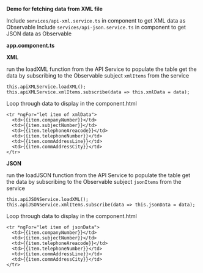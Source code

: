 **Demo for fetching data from XML file**

Include `services/api-xml.service.ts` in component to get XML data as Observable
Include `services/api-json.service.ts` in component to get JSON data as Observable

**app.component.ts**

**XML**

run the loadXML function from the API Service to populate the table
get the data by subscribing to the Observable subject `xmlItems` from the service
```
this.apiXMLService.loadXML();
this.apiXMLService.xmlItems.subscribe(data => this.xmlData = data);  
```
Loop through data to display in the component.html
```
<tr *ngFor="let item of xmlData">    
  <td>{{item.companyNumber}}</td>    
  <td>{{item.subjectNumber}}</td>    
  <td>{{item.telephoneAreacode}}</td>    
  <td>{{item.telephoneNumber}}</td>    
  <td>{{item.commAddressLine}}</td>    
  <td>{{item.commAddressCity}}</td>    
</tr>  
  ```
  
**JSON**

run the loadJSON function from the API Service to populate the table
get the data by subscribing to the Observable subject `jsonItems` from the service
```
this.apiJSONService.loadXML();
this.apiJSONService.xmlItems.subscribe(data => this.jsonData = data);  
```
Loop through data to display in the component.html
```
<tr *ngFor="let item of jsonData">    
  <td>{{item.companyNumber}}</td>    
  <td>{{item.subjectNumber}}</td>    
  <td>{{item.telephoneAreacode}}</td>    
  <td>{{item.telephoneNumber}}</td>    
  <td>{{item.commAddressLine}}</td>    
  <td>{{item.commAddressCity}}</td>    
</tr>  
  ```
  
